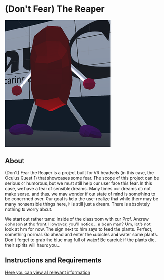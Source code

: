 # (Don't Fear) The Reaper

![Bean Man](./beanman.png)  

## About

(Don't) Fear the Reaper is a project built for VR headsets (in this case, the Oculus Quest 1) that showcases some fear.  The scope of this project can be serious or humorous, but we must still help our user face this fear.  In this case, we have a fear of sensible dreams.  Many times our dreams do not make sense, and thus, we may wonder if our state of mind is something to be concerned over.  Our goal is help the user realize that while there may be many nonsensible things here, it is still just a dream.  There is absolutely nothing to worry about.  

We start out rather tame: inside of the classroom with our Prof. Andrew Johnson at the front.  However, you'll notice... a bean man?  Um, let's not look at him for now.  The sign next to him says to feed the plants.  Perfect, something normal.  Go ahead and enter the cubicles and water some plants.  Don't forget to grab the blue mug full of water!  Be careful: if the plants die, their spirits will haunt you...  

## Instructions and Requirements  

[Here you can view all relevant information](https://sites.google.com/view/gabe-tiemann/cs-428/projects/dont-fear-the-reaper-vr)